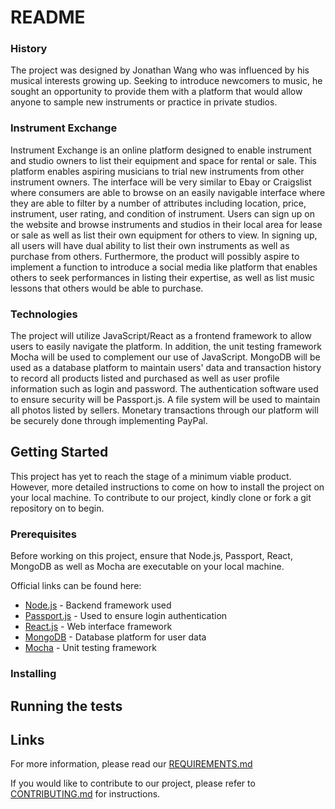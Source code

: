 <h1>README</h1>  
  
<h3>History</h3>  
The project was designed by Jonathan Wang who was influenced by his musical interests growing up. Seeking to introduce newcomers to music, he sought an opportunity to provide them with a platform that would allow anyone to sample new instruments or practice in private studios.  

<h3>Instrument Exchange</h3>  
Instrument Exchange is an online platform designed to enable instrument and studio owners to list their equipment and space for rental or sale. This platform enables aspiring musicians to trial new instruments from other instrument owners. The interface will be very similar to Ebay or Craigslist where consumers are able to browse on an easily navigable interface where they are able to filter by a number of attributes including location, price, instrument, user rating, and condition of instrument. Users can sign up on the website and browse instruments and studios in their local area for lease or sale as well as list their own equipment for others to view. In signing up, all users will have dual ability to list their own instruments as well as purchase from others. Furthermore, the product will possibly aspire to implement a function to introduce a social media like platform that enables others to seek performances in listing their expertise, as well as list music lessons that others would be able to purchase.   

<h3>Technologies</h3>  
The project will utilize JavaScript/React as a frontend framework to allow users to easily navigate the platform.   
In addition, the unit testing framework Mocha will be used to complement our use of JavaScript.   
MongoDB will be used as a database platform to maintain users' data and transaction history to record all products listed and purchased as well as user profile information such as login and password.     
The authentication software used to ensure security will be Passport.js. A file system will be used to maintain all photos listed by sellers.  
Monetary transactions through our platform will be securely done through implementing PayPal.   

<h2>Getting Started</h2>   
This project has yet to reach the stage of a minimum viable product. However, more detailed instructions to come on how to install the project on your local machine. To contribute to our project, kindly clone or fork a git repository on to begin. 
  
<h3>Prerequisites</h3>   
Before working on this project, ensure that Node.js, Passport, React, MongoDB as well as Mocha are executable on your local machine.     

Official links can be found here:  
- [Node.js](https://nodejs.org/en/download/) - Backend framework used   
- [Passport.js](http://www.passportjs.org/) - Used to ensure login authentication    
- [React.js](https://facebook.github.io/react-native/docs/getting-started.html) - Web interface framework    
- [MongoDB](https://docs.mongodb.com/manual/administration/install-community/) - Database platform for user data     
- [Mocha](https://mochajs.org/#installation) - Unit testing framework    
    
<h3>Installing</h3>  
  
<h2>Running the tests</h2>     
    
<h2>Links</h2>  

For more information, please read our [REQUIREMENTS.md](https://github.com/nyu-software-engineering/instrument-exchange/blob/master/REQUIREMENTS.md)

If you would like to contribute to our project, please refer to [CONTRIBUTING.md](CONTRIBUTING.md) for instructions.

